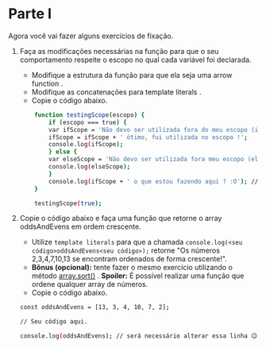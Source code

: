 # Parte I

Agora você vai fazer alguns exercícios de fixação.

1. Faça as modificações necessárias na função para que o seu comportamento respeite o escopo no qual cada variável foi declarada.
    - Modifique a estrutura da função para que ela seja uma arrow function .
    - Modifique as concatenações para template literals .
    - Copie o código abaixo.

    ```sh
        function testingScope(escopo) {
            if (escopo === true) {
            var ifScope = 'Não devo ser utilizada fora do meu escopo (if)';
            ifScope = ifScope + ' ótimo, fui utilizada no escopo !';
            console.log(ifScope);
            } else {
            var elseScope = 'Não devo ser utilizada fora meu escopo (else)';
            console.log(elseScope);
            }
            console.log(ifScope + ' o que estou fazendo aqui ? :O'); // Se necessário esta linha pode ser removida.
        }

        testingScope(true);
    ```

2. Copie o código abaixo e faça uma função que retorne o array oddsAndEvens em ordem crescente.
    - Utilize `template literals` para que a chamada `console.log(<seu código>oddsAndEvens<seu código>);` retorne "Os números 2,3,4,7,10,13 se encontram ordenados de forma crescente!".
    - **Bônus (opcional):** tente fazer o mesmo exercício utilizando o método [array.sort()](https://developer.mozilla.org/en-US/docs/Web/JavaScript/Reference/Global_Objects/Array/sort) . **Spoiler:** É possível realizar uma função que ordene qualquer array de números.
    - Copie o código abaixo.

    ```sh
    const oddsAndEvens = [13, 3, 4, 10, 7, 2];

    // Seu código aqui.

    console.log(oddsAndEvens); // será necessário alterar essa linha 😉
    ```
